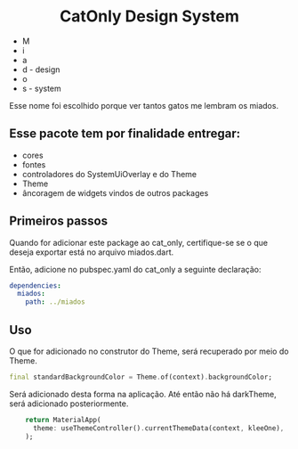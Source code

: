 <h1 align="center">CatOnly Design System</h1>

<p align="left">
  <ul>
    <li>M</li>
    <li>i</li>
    <li>a</li>
    <li>d - design</li>
    <li>o</li>
    <li>s - system</li>
  </ul>
</p>

<p>Esse nome foi escolhido porque ver tantos gatos me lembram os miados.</p>

## Esse pacote tem por finalidade entregar:

<p>
  <ul>
    <li>cores</li>
    <li>fontes</li>
    <li>controladores do SystemUiOverlay e do Theme</li>
    <li>Theme</li>
    <li>âncoragem de widgets vindos de outros packages</li>
  </ul>
</p>

## Primeiros passos

<p>Quando for adicionar este package ao cat_only, certifique-se se o que deseja exportar está no arquivo miados.dart.

Então, adicione no pubspec.yaml do cat_only a seguinte declaração:</p>

```yaml
dependencies:
  miados:
    path: ../miados
```

## Uso

<p>O que for adicionado no construtor do Theme, será recuperado por meio do Theme.</p>

```dart
final standardBackgroundColor = Theme.of(context).backgroundColor;
```

<p>Será adicionado desta forma na aplicação. Até então não há darkTheme, será adicionado posteriormente.</p>

```dart
    return MaterialApp(
      theme: useThemeController().currentThemeData(context, kleeOne),
    );
```
